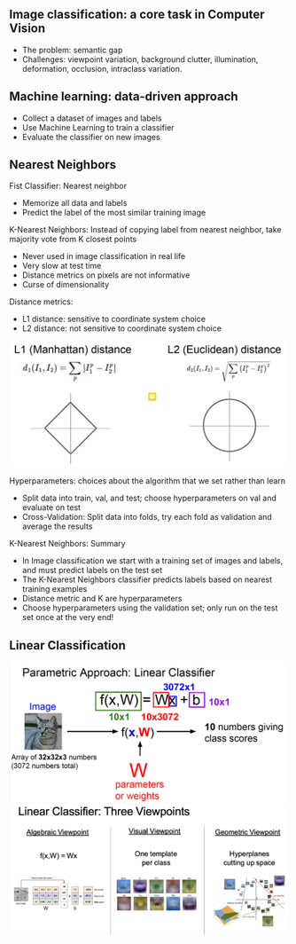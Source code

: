 
## Image classification: a core task in Computer Vision
* The problem: semantic gap
* Challenges: viewpoint variation, background clutter, illumination, deformation, occlusion, intraclass variation.

## Machine learning: data-driven approach
* Collect a dataset of images and labels
* Use Machine Learning to train a classifier
* Evaluate the classifier on new images

## Nearest Neighbors

Fist Classifier: Nearest neighbor
* Memorize all data and labels
* Predict the label of the most similar training image

K-Nearest Neighbors: Instead of copying label from nearest neighbor, take majority vote from K closest points
* Never used in image classification in real life
* Very slow at test time
* Distance metrics on pixels are not informative
* Curse of dimensionality

Distance metrics:
* L1 distance: sensitive to coordinate system choice
* L2 distance: not sensitive to coordinate system choice

![L1L2_distance](images/L1L2_distance.png)

Hyperparameters: choices about the algorithm that we set rather than learn

* Split data into train, val, and test; choose hyperparameters on val and evaluate on test
* Cross-Validation: Split data into folds, try each fold as validation and average the results

K-Nearest Neighbors: Summary
* In Image classification we start with a training set of images and labels, and  must predict labels on the test set
* The K-Nearest Neighbors classifier predicts labels based on nearest training  examples
* Distance metric and K are hyperparameters
* Choose hyperparameters using the validation set;  only run on the test set once at the very end!

## Linear Classification
![Linear_classifier](images/Linear_classifier.png)
![Linear_classification_3views](images/Linear_classification_3views.png)
